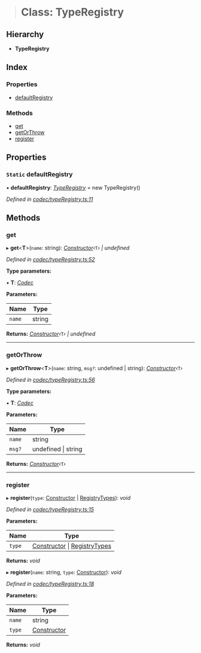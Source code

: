 > # Class: TypeRegistry

## Hierarchy

* **TypeRegistry**

## Index

### Properties

* [defaultRegistry](_codec_typeregistry_.typeregistry.md#static-defaultregistry)

### Methods

* [get](_codec_typeregistry_.typeregistry.md#get)
* [getOrThrow](_codec_typeregistry_.typeregistry.md#getorthrow)
* [register](_codec_typeregistry_.typeregistry.md#register)

## Properties

### `Static` defaultRegistry

▪ **defaultRegistry**: *[TypeRegistry](_codec_typeregistry_.typeregistry.md)* =  new TypeRegistry()

*Defined in [codec/typeRegistry.ts:11](https://github.com/polkadot-js/api/blob/fbd6bf1/packages/types/src/codec/typeRegistry.ts#L11)*

## Methods

###  get

▸ **get**<**T**>(`name`: string): *[Constructor](../interfaces/_types_.constructor.md)‹*`T`*› | undefined*

*Defined in [codec/typeRegistry.ts:52](https://github.com/polkadot-js/api/blob/fbd6bf1/packages/types/src/codec/typeRegistry.ts#L52)*

**Type parameters:**

▪ **T**: *[Codec](../interfaces/_types_.codec.md)*

**Parameters:**

Name | Type |
------ | ------ |
`name` | string |

**Returns:** *[Constructor](../interfaces/_types_.constructor.md)‹*`T`*› | undefined*

___

###  getOrThrow

▸ **getOrThrow**<**T**>(`name`: string, `msg?`: undefined | string): *[Constructor](../interfaces/_types_.constructor.md)‹*`T`*›*

*Defined in [codec/typeRegistry.ts:56](https://github.com/polkadot-js/api/blob/fbd6bf1/packages/types/src/codec/typeRegistry.ts#L56)*

**Type parameters:**

▪ **T**: *[Codec](../interfaces/_types_.codec.md)*

**Parameters:**

Name | Type |
------ | ------ |
`name` | string |
`msg?` | undefined \| string |

**Returns:** *[Constructor](../interfaces/_types_.constructor.md)‹*`T`*›*

___

###  register

▸ **register**(`type`: [Constructor](../interfaces/_types_.constructor.md) | [RegistryTypes](../modules/_types_.md#registrytypes)): *void*

*Defined in [codec/typeRegistry.ts:15](https://github.com/polkadot-js/api/blob/fbd6bf1/packages/types/src/codec/typeRegistry.ts#L15)*

**Parameters:**

Name | Type |
------ | ------ |
`type` | [Constructor](../interfaces/_types_.constructor.md) \| [RegistryTypes](../modules/_types_.md#registrytypes) |

**Returns:** *void*

▸ **register**(`name`: string, `type`: [Constructor](../interfaces/_types_.constructor.md)): *void*

*Defined in [codec/typeRegistry.ts:18](https://github.com/polkadot-js/api/blob/fbd6bf1/packages/types/src/codec/typeRegistry.ts#L18)*

**Parameters:**

Name | Type |
------ | ------ |
`name` | string |
`type` | [Constructor](../interfaces/_types_.constructor.md) |

**Returns:** *void*